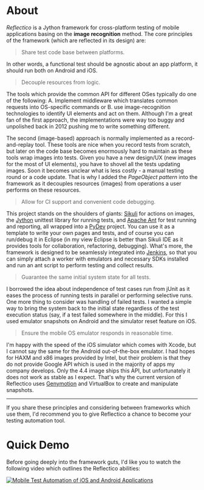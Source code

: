 # About #
*Reflectico* is a Jython framework for cross-platform testing of mobile applications basing on the **image recognition** method. The core principles of the framework (which are reflected in its design) are:
> Share test code base between platforms. 

In other words, a functional test should be agnostic about an app platform, it should run both on Android and iOS. 

 > Decouple resources from logic. 
 
The tools which provide the common API for different OSes typically do one of the following:
A. Implement middleware which translates common requests into OS-specific commands or 
B. use image-recognition technologies to identify UI elements and act on them.
Although I'm a great fan of the first approach, the implementations were way too buggy and unpolished back in 2012 pushing me to write something different. 

The second (image-based) approach is normally implemented as a record-and-replay tool. These tools are nice when you record tests from scratch, but later on the code base becomes enormously hard to maintain as these tools wrap images into tests. Given you have a new design/UX (new images for the most of UI elements), you have to shovel all the tests updating images. Soon it becomes unclear what is less costly - a manual testing round or a code update. That is why I added the *PageObject pattern* into the framework as it decouples resources (images) from operations a user performs on these resources.

 > Allow for CI support and convenient code debugging. 

This project stands on the shoulders of giants: [Sikuli][1] for actions on images, the [Jython][2] unittest library for running tests, and [Apache Ant][3] for test running and reporting, all wrapped into a [PyDev][4] project. You can use it as a template to write your own pages and tests, and of course you can run/debug it in Eclipse (in my view Eclipse is better than Sikuli IDE as it provides tools for collaboration, refactoring, debugging).
What's more, the framework is designed to be seamlessly integrated into [Jenkins][5], so that you can simply attach a worker with emulators and necessary SDKs installed and run an ant script to perform testing and collect results.

> Guarantee the same initial system state for all tests.

I borrowed the idea about independence of test cases run from jUnit as it eases the process of running tests in parallel or performing selective runs. One more thing to consider was handling of failed tests. I wanted a simple way to bring the system back to the initial state regardless of the test execution status (say, if a test failed somewhere in the middle). For this I used emulator snapshots on Android and the simulator reset feature on iOS.

> Ensure the mobile OS emulator responds in reasonable time.

I'm happy with the speed of the iOS simulator which comes with Xcode, but I cannot say the same for the Android out-of-the-box emulator. I had hopes for HAXM and x86 images provided by Intel, but their problem is that they do not provide Google API which is used in the majority of apps my company develops. Only the 4.4 image ships this API, but unfortunately it does not work as stable as I expect. That's why the current version of Reflectico uses [Genymotion][6] and VirtualBox to create and manipulate snapshots.


----------


If you share these principles and considering between frameworks which use them, I'd recommend you to give Reflectico a chance to become your testing automation tool.

# Quick Demo #
 
 Before going deeply into the framework guts, I'd like you to watch the following video which outlines the Reflectico abilities:
 
 [![Mobile Test Automation of iOS and Android Applications](http://img.youtube.com/vi/IUJOzHMKZgo/0.jpg)](http://www.youtube.com/watch?v=IUJOzHMKZgo)

  [1]: http://www.sikuli.org/ "Sikuli"
  [2]: http://www.jython.org "Jython"
  [3]: http://ant.apache.org/ "Apache Ant"
  [4]: http://pydev.org/ "PyDev"
  [5]: http://jenkins-ci.org/ "Jenkins"
  [6]: http://www.genymotion.com "Genymotion"
  
 
 